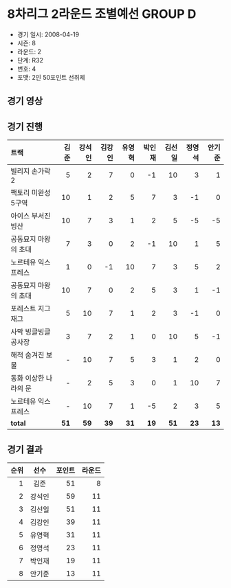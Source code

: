 # 8차리그 2라운드 조별예선 GROUP D

- 경기 일시: 2008-04-19
- 시즌: 8
- 라운드: 2
- 단계: R32
- 번호: 4
- 포맷: 2인 50포인트 선취제





## 경기 영상
## 경기 진행

| 트랙 | 김준 | 강석인 | 김강인 | 유영혁 | 박인재 | 김선일 | 정영석 | 안기준 |
|:---|---:|---:|---:|---:|---:|---:|---:|---:|
| 빌리지 손가락 2 | 5 | 2 | 7 | 0 | -1 | 10 | 3 | 1 |
| 팩토리 미완성 5구역 | 10 | 1 | 2 | 5 | 7 | 3 | -1 | 0 |
| 아이스 부서진 빙산 | 10 | 7 | 3 | 1 | 2 | 5 | -5 | -5 |
| 공동묘지 마왕의 초대 | 7 | 3 | 0 | 2 | -1 | 10 | 1 | 5 |
| 노르테유 익스프레스 | 1 | 0 | -1 | 10 | 7 | 3 | 5 | 2 |
| 공동묘지 마왕의 초대 | 10 | 7 | 0 | 2 | 5 | 3 | 1 | -1 |
| 포레스트 지그재그 | 5 | 10 | 7 | 1 | 2 | 3 | -1 | 0 |
| 사막 빙글빙글 공사장 | 3 | 7 | 2 | 1 | 0 | 10 | 5 | -1 |
| 해적 숨겨진 보물 | - | 10 | 7 | 5 | 3 | 1 | 2 | 0 |
| 동화 이상한 나라의 문 | - | 2 | 5 | 3 | 0 | 1 | 10 | 7 |
| 노르테유 익스프레스 | - | 10 | 7 | 1 | -5 | 2 | 3 | 5 |
| __total__ | __51__ | __59__ | __39__ | __31__ | __19__ | __51__ | __23__ | __13__ |




## 경기 결과

| 순위 | 선수 | 포인트 | 라운드 |
|---:|:---:|---:|---:|
| 1 | 김준 | 51 | 8 |
| 2 | 강석인 | 59 | 11 |
| 3 | 김선일 | 51 | 11 |
| 4 | 김강인 | 39 | 11 |
| 5 | 유영혁 | 31 | 11 |
| 6 | 정영석 | 23 | 11 |
| 7 | 박인재 | 19 | 11 |
| 8 | 안기준 | 13 | 11 |

